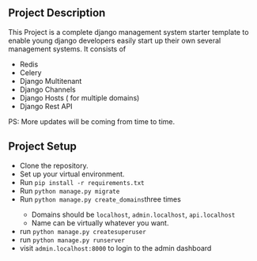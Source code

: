<h2>Project Description</h2>

This Project is a complete django management system starter template to enable young django developers easily start up their own several management systems.
It consists of 

<ul>
<li>
    Redis 
</li>
<li>
    Celery
</li>
<li>
    Django Multitenant
</li>
<li>
    Django Channels
</li>
<li>
    Django Hosts ( for multiple domains)
</li>
<li>
    Django Rest API
</li>
</ul>

PS: More updates will be coming from time to time.


<h2>
    Project Setup
</h2>

<ul>
    <li>Clone the repository.</li>
    <li>Set up your virtual environment.</li>
    <li>Run <code>pip install -r requirements.txt</code></li>
    <li>Run  <code>python manage.py migrate</code></li>
    <li>Run <code>python manage.py create_domains</code>three times </li>
    <ul>
        <li>Domains should be <code>localhost</code>,  <code>admin.localhost</code>,  <code>api.localhost</code>
        <li>Name can be virtually whatever you want.</li>
    </ul>
    <li>run <code>python manage.py createsuperuser</code></li>
    <li>run <code>python manage.py runserver</code> </li>
    <li> visit <code>admin.localhost:8000</code> to login to the admin dashboard</li>
</ul>



